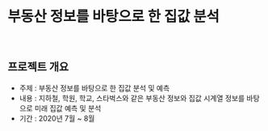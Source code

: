 # 부동산 정보를 바탕으로 한 집값 분석
<br/>

## 프로젝트 개요

- 주제 : 부동산 정보를 바탕으로 한 집값 분석 및 예측
- 내용 : 지하철, 학원, 학교, 스타벅스와 같은 부동산 정보와 집값 시계열 정보를 바탕으로 미래 집값 예측 및 분석
- 기간 : 2020년 7월 ~ 8월
